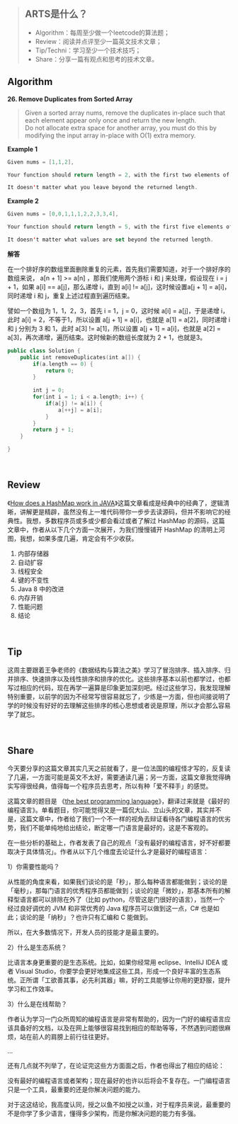 
> ## ARTS是什么？
> - Algorithm：每周至少做一个leetcode的算法题；
> - Review：阅读并点评至少一篇英文技术文章；
>- Tip/Techni：学习至少一个技术技巧；
>- Share：分享一篇有观点和思考的技术文章。

## Algorithm

**26. Remove Duplicates from Sorted Array**

>Given a sorted array nums, remove the duplicates in-place such that each element appear only once and return the new length.<br>
>Do not allocate extra space for another array, you must do this by modifying the input array in-place with O(1) extra memory.

**Example 1**

```swift
Given nums = [1,1,2],

Your function should return length = 2, with the first two elements of nums being 1 and 2 respectively.

It doesn't matter what you leave beyond the returned length.
```
**Example 2**                                                                                                                                                                                                                                                                                             

```swift
Given nums = [0,0,1,1,1,2,2,3,3,4],

Your function should return length = 5, with the first five elements of nums being modified to 0, 1, 2, 3, and 4 respectively.

It doesn't matter what values are set beyond the returned length.
```
**解答**

 在一个排好序的数组里面删除重复的元素，首先我们需要知道，对于一个排好序的数组来说， a[n + 1] >= a[n] ，那我们使用两个游标 i 和 j 来处理，假设现在 i = j + 1，如果 a[i] == a[j]，那么递增 i，直到 a[i] != a[j]，这时候设置a[j + 1] = a[i]，同时递增 i 和 j，重复上述过程直到遍历结束。

譬如一个数组为 1，1，2，3，首先 i = 1，j = 0，这时候 a[i] = a[j]，于是递增 i，此时 a[i] =  2，不等于1，所以设置 a[j + 1] = a[i]，也就是 a[1] = a[2]，同时递增 i 和 j 分别为 3 和 1，此时 a[3] != a[1]，所以设置 a[j + 1] = a[i]，也就是 a[2] = a[3]，再次递增，遍历结束。这时候新的数组长度就为 2 + 1，也就是3。

```swift
public class Solution {
	public int removeDuplicates(int a[]) {
		if(a.length == 0) {
			return 0;
		}
		
		int j = 0;
		for(int i = 1; i < a.length; i++) {
			if(a[j] != a[i]) {
				a[++j] = a[i];
			}
		}
		return j + 1;
	}

}
```

<br>

## Review
《[How does a HashMap work in JAVA](http://coding-geek.com/how-does-a-hashmap-work-in-java/)》这篇文章看成是经典中的经典了，逻辑清晰，讲解更是精辟，虽然没有上一堆代码带你一步步去读源码，但并不影响它的经典性。我想，多数程序员或多或少都会看过或者了解过 HashMap 的源码，这篇文章中，作者从以下几个方面一次展开，为我们慢慢铺开 HashMap 的清明上河图，我想，如果多度几遍，肯定会有不少收获。

 1. 内部存储器
 2. 自动扩容
 3. 线程安全
 4. 键的不变性
 5. Java 8 中的改进
 6. 内存开销
 7. 性能问题
 8. 结论
 
<br>

## Tip
这周主要跟着王争老师的《数据结构与算法之美》学习了冒泡排序、插入排序、归并排序、快速排序以及线性排序和排序的优化。这些排序基本以前也都学过，也都写过相应的代码，现在再学一遍算是印象更加深刻吧。经过这些学习，我发现理解特别重要，以前学的因为不经常写很容易就忘了，少练是一方面，但也间接说明了学的时候没有好好的去理解这些排序的核心思想或者说是原理，所以才会那么容易学了就忘。

<br>

## Share
今天要分享的这篇文章其实几天之前就看了，是一位法国的编程怪才写的，反复读了几遍，一方面可能是英文不太好，需要通读几遍；另一方面，这篇文章我觉得确实写得很经典，值得每一个程序员去思考，所以有种「爱不释手」的感觉。

这篇文章的题目是 《[the best programming language](http://coding-geek.com/the-best-programming-language/)》，翻译过来就是《最好的编程语言》。单看题目，你可能觉得又是一篇侃大山、立山头的文章，其实并不是，这篇文章中，作者给了我们一个不一样的视角去辩证看待各门编程语言的优劣势，我们不能单纯地给出结论，断定哪一门语言是最好的，这是不客观的。

在一些分析的基础上，作者发表了自己的观点「没有最好的编程语言，好不好都要取决于具体情况」。作者从以下几个维度去论证什么才是最好的编程语言：

1）你需要性能吗？

从性能的角度来看，如果我们谈论的是「秒」，那么每种语言都能做到；谈论的是「毫秒」，那每门语言的优秀程序员都能做到；谈论的是「微妙」，那基本所有的解释型语言都可以排除在外了（比如 python，尽管这是门很好的语言），当然一个经过良好调优的 JVM 和非常优秀的 Java 程序员可以做到这一点，C# 也是如此；谈论的是「纳秒」？也许只有汇编和 C 能做到。

所以，在大多数情况下，开发人员的技能才是最主要的。

2）什么是生态系统？

比语言本身更重要的是生态系统。比如，如果你经常用 eclipse、IntelliJ IDEA 或者 Visual Studio，你要学会更好地集成这些工具，形成一个良好丰富的生态系统。正所谓「工欲善其事，必先利其器」嘛，好的工具能够让你用的更舒服，提升学习和工作效率。

3）什么是在线帮助？

作者认为学习一门众所周知的编程语言是非常有帮助的，因为一门好的编程语言应该具备好的文档，以及在网上能够很容易找到相应的帮助等等，不然遇到问题很麻烦，站在前人的肩膀上前行往往更好。

...

还有几点就不列举了，在论证完这些方方面面之后，作者也得出了相应的结论：

没有最好的编程语言或者架构；现在最好的也许以后将会不复存在。一门编程语言只是一个工具，最重要的还是你解决问题的能力。

对于这这结论，我高度认同，授之以鱼不如授之以渔，对于程序员来说，最重要的不是你学了多少语言，懂得多少架构，而是你解决问题的能力有多强。
